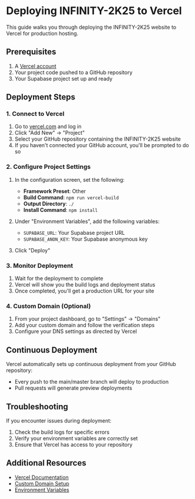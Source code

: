 # Deploying INFINITY-2K25 to Vercel

This guide walks you through deploying the INFINITY-2K25 website to Vercel for production hosting.

## Prerequisites

1. A [Vercel account](https://vercel.com/signup)
2. Your project code pushed to a GitHub repository
3. Your Supabase project set up and ready

## Deployment Steps

### 1. Connect to Vercel

1. Go to [vercel.com](https://vercel.com) and log in
2. Click "Add New" → "Project"
3. Select your GitHub repository containing the INFINITY-2K25 website
4. If you haven't connected your GitHub account, you'll be prompted to do so

### 2. Configure Project Settings

1. In the configuration screen, set the following:
   - **Framework Preset**: Other
   - **Build Command**: `npm run vercel-build`
   - **Output Directory**: `./`
   - **Install Command**: `npm install`

2. Under "Environment Variables", add the following variables:
   - `SUPABASE_URL`: Your Supabase project URL
   - `SUPABASE_ANON_KEY`: Your Supabase anonymous key

3. Click "Deploy"

### 3. Monitor Deployment

1. Wait for the deployment to complete
2. Vercel will show you the build logs and deployment status
3. Once completed, you'll get a production URL for your site

### 4. Custom Domain (Optional)

1. From your project dashboard, go to "Settings" → "Domains"
2. Add your custom domain and follow the verification steps
3. Configure your DNS settings as directed by Vercel

## Continuous Deployment

Vercel automatically sets up continuous deployment from your GitHub repository:

- Every push to the main/master branch will deploy to production
- Pull requests will generate preview deployments

## Troubleshooting

If you encounter issues during deployment:

1. Check the build logs for specific errors
2. Verify your environment variables are correctly set
3. Ensure that Vercel has access to your repository

## Additional Resources

- [Vercel Documentation](https://vercel.com/docs)
- [Custom Domain Setup](https://vercel.com/docs/concepts/projects/domains)
- [Environment Variables](https://vercel.com/docs/environment-variables)

